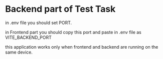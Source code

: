 # Backend part of Test Task

in .env file you should set PORT.

in Frontend part you should copy this port and paste in .env file as VITE_BACKEND_PORT

this application works only when frontend and backend are running on the same device.
